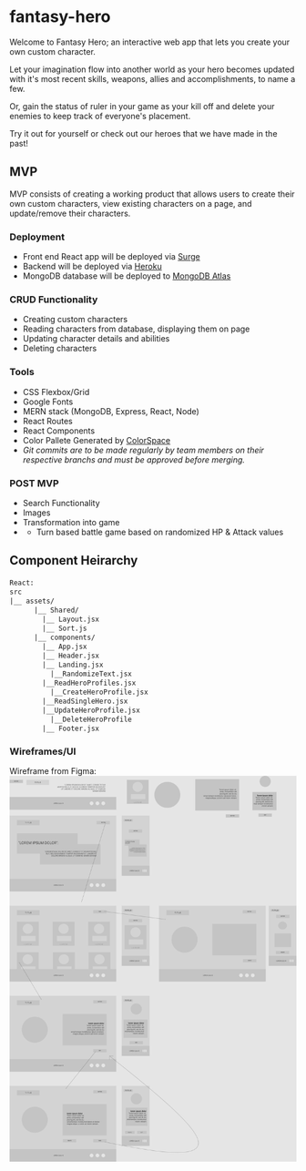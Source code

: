 # fantasy-hero
Welcome to Fantasy Hero; an interactive web app that lets you create your own custom character.  

Let your imagination flow into another world as your hero becomes updated with it's most recent skills, weapons, allies and accomplishments, to name a few.   

Or, gain the status of ruler in your game as your kill off and delete your enemies to keep track of everyone's placement.   

Try it out for yourself or check out our heroes that we have made in the past!

## MVP

MVP consists of creating a working product that allows users to create their own custom characters, view existing characters on a page, and update/remove their characters. 

### Deployment
- Front end React app will be deployed via [Surge](https://surge.sh/)
- Backend will be deployed via [Heroku](heroku.com)
- MongoDB database will be deployed to [MongoDB Atlas](https://www.mongodb.com/cloud/atlas)

### CRUD Functionality
- Creating custom characters
- Reading characters from database, displaying them on page
-  Updating character details and abilities
-  Deleting characters

### Tools
- CSS Flexbox/Grid
- Google Fonts
- MERN stack (MongoDB, Express, React, Node)
- React Routes
- React Components
- Color Pallete Generated by [ColorSpace](https://mycolor.space/)
-  *Git commits are to be made regularly by team members on their respective branchs and must be approved before merging.*

### POST MVP
 - Search Functionality
 - Images
 - Transformation into game
 -  - Turn based battle game based on randomized HP & Attack values
 

## Component Heirarchy 

```
React:
src
|__ assets/
      |__ Shared/
        |__ Layout.jsx
        |__ Sort.js
      |__ components/
        |__ App.jsx
        |__ Header.jsx
        |__ Landing.jsx
          |__RandomizeText.jsx
        |__ReadHeroProfiles.jsx     
          |__CreateHeroProfile.jsx
        |__ReadSingleHero.jsx
        |__UpdateHeroProfile.jsx
          |__DeleteHeroProfile
        |__ Footer.jsx
```

### Wireframes/UI 
Wireframe from Figma:
![UI](./wireframes/fantasy-hero.png)
